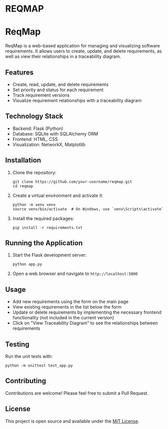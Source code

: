 # REQMAP

# ReqMap

ReqMap is a web-based application for managing and visualizing software requirements. It allows users to create, update, and delete requirements, as well as view their relationships in a traceability diagram.

## Features

- Create, read, update, and delete requirements
- Set priority and status for each requirement
- Track requirement versions
- Visualize requirement relationships with a traceability diagram

## Technology Stack

- Backend: Flask (Python)
- Database: SQLite with SQLAlchemy ORM
- Frontend: HTML, CSS
- Visualization: NetworkX, Matplotlib

## Installation

1. Clone the repository:
   ```
   git clone https://github.com/your-username/reqmap.git
   cd reqmap
   ```

2. Create a virtual environment and activate it:
   ```
   python -m venv venv
   source venv/bin/activate  # On Windows, use `venv\Scripts\activate`
   ```

3. Install the required packages:
   ```
   pip install -r requirements.txt
   ```

## Running the Application

1. Start the Flask development server:
   ```
   python app.py
   ```

2. Open a web browser and navigate to `http://localhost:5000`

## Usage

- Add new requirements using the form on the main page
- View existing requirements in the list below the form
- Update or delete requirements by implementing the necessary frontend functionality (not included in the current version)
- Click on "View Traceability Diagram" to see the relationships between requirements

## Testing

Run the unit tests with:
```
python -m unittest test_app.py
```

## Contributing

Contributions are welcome! Please feel free to submit a Pull Request.

## License

This project is open source and available under the [MIT License](LICENSE).
